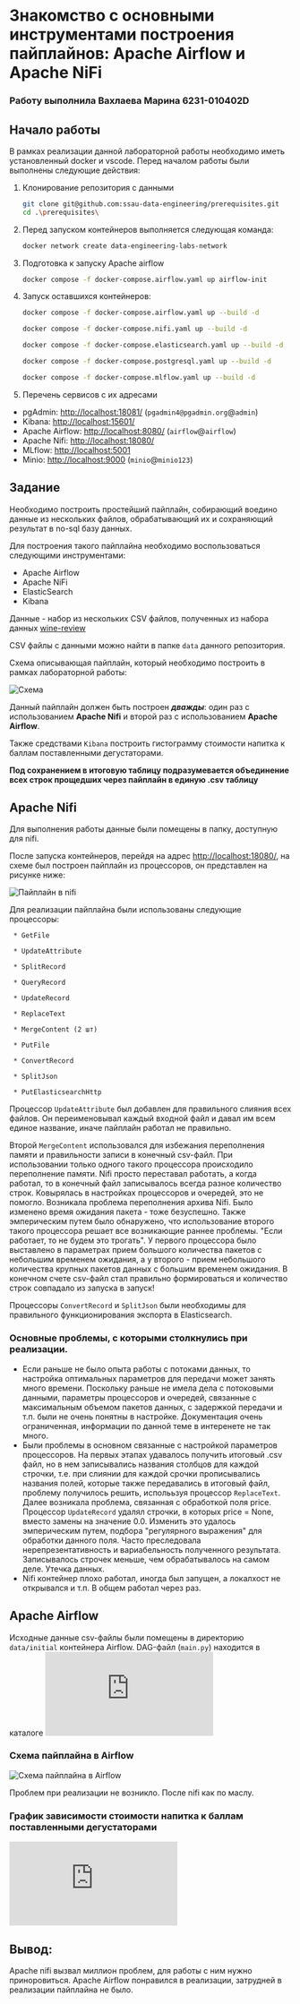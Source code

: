 # Знакомство с основными инструментами построения пайплайнов: Apache Airflow и Apache NiFi
### Работу выполнила Вахлаева Марина 6231-010402D
## Начало работы
В рамках реализации данной лабораторной работы необходимо иметь установленный docker и vscode.
Перед началом работы были выполнены следующие действия: 

1. Клонирование репозитория с данными

     ```bash
    git clone git@github.com:ssau-data-engineering/prerequisites.git
    cd .\prerequisites\
    ```

2. Перед запуском контейнеров выполняется следующая команда:

    ```bash
    docker network create data-engineering-labs-network
    ```

3. Подготовка к запуску Apache airflow

    ```bash
    docker compose -f docker-compose.airflow.yaml up airflow-init
    ```

4. Запуск оставшихся контейнеров:

    ```bash
    docker compose -f docker-compose.airflow.yaml up --build -d
    ```    
    
    ```bash
    docker compose -f docker-compose.nifi.yaml up --build -d
    ```    
    
    ```bash
    docker compose -f docker-compose.elasticsearch.yaml up --build -d
    ```    
    
    ```bash
    docker compose -f docker-compose.postgresql.yaml up --build -d
    ```

    ```bash
    docker compose -f docker-compose.mlflow.yaml up --build -d
    ```

5. Перечень сервисов с их адресами

* pgAdmin: <http://localhost:18081/>  (`pgadmin4@pgadmin.org`@`admin`)
* Kibana: <http://localhost:15601/>
* Apache Airflow: <http://localhost:8080/> (`airflow`@`airflow`)
* Apache Nifi: <http://localhost:18080/>
* MLflow: <http://localhost:5001>
* Minio: <http://localhost:9000> (`minio`@`minio123`)

## Задание 
Необходимо построить простейший пайплайн, собирающий воедино данные из нескольких файлов, обрабатывающий их и сохраняющий результат в no-sql базу данных.

Для построения такого пайплайна необходимо воспользоваться следующими инструментами:
* Apache Airflow
* Apache NiFi
* ElasticSearch
* Kibana

Данные - набор из нескольких CSV файлов, полученных из набора данных [wine-review](https://www.kaggle.com/datasets/zynicide/wine-reviews/)

CSV файлы с данными можно найти в папке `data` данного репозитория.

Схема описывающая пайплайн, который необходимо построить в рамках лабораторной работы:

![Схема](./images/img2.png)

Данный пайплайн должен быть построен ***дважды***: один раз с использованием **Apache Nifi** и второй раз с использованием **Apache Airflow**.

Также средствами `Kibana` построить гистограмму стоимости напитка к баллам поставленными дегустаторами.

**Под сохранением в итоговую таблицу подразумевается объединение всех строк прощедших через пайплайн в единую .csv таблицу**

## Apache Nifi 

Для выполнения работы данные были помещены в папку, доступную для nifi. 

После запуска контейнеров, перейдя на адрес <http://localhost:18080/>, на схеме был построен пайплайн из процессоров, он представлен на рисунке ниже: 

![Пайплайн в nifi](./images/img3.png)

Для реализации пайплайна были использованы следующие процессоры: 

     * GetFile
     
     * UpdateAttribute
     
     * SplitRecord
     
     * QueryRecord
     
     * UpdateRecord
     
     * ReplaceText

     * MergeContent (2 шт)
     
     * PutFile
          
     * ConvertRecord
     
     * SplitJson

     * PutElasticsearchHttp

Процессор `UpdateAttribute` был добавлен для правильного слияния всех файлов. Он переименовывал каждый входной файл и давал им всем единое название, иначе пайплайн работал не правильно.

Второй `MergeContent` использовался для избежания переполнения памяти и правильности записи в конечный csv-файл. При использовании только одного такого процессора происходило 
переполнение памяти. Nifi просто переставал работать, а когда работал, то в конечный файл записывалось всегда разное количество строк. Ковырялась в настройках процессоров и очередей, 
это не помогло. Возникала проблема переполнения архива Nifi. Было изменено время ожидания пакета - тоже безуспешно. Также эмперическим путем было обнаружено, что использование второго
такого процессора решает все возникающие раннее проблемы. "Если работает, то не будем это трогать". У первого процессора было выставлено в параметрах прием большого количества пакетов 
с небольшим временем ожидания, а у второго - прием небольшого количества крупных пакетов данных с большим временем ожидания. В конечном счете csv-файл стал правильно формироваться и
количество строк совпадало из запуска в запуск!

Процессоры `ConvertRecord` и `SplitJson` были необходимы для правильного функционирования экспорта в Elasticsearch. 

### Основные проблемы, с которыми столкнулись при реализации. 

- Если раньше не было опыта работы с потоками данных, то настройка оптимальных параметров для передачи может занять много времени.
Поскольку раньше не имела дела с потоковыми данными, параметры процессоров и очередей, связанные с максимальным объемом пакетов данных, с задержкой передачи и т.п. 
были не очень понятны в настройке. Документация очень ограниченная, информации по данной теме в интеренете не так много. 
- Были проблемы в основном связанные с настройкой параметров процессоров. На первых этапах удавалось получить итоговый .csv файл, но в нем записывались
названия столбцов для каждой строчки, т.е. при слиянии для каждой срочки прописывались названия полей, которые также передавались в итоговый файл, 
проблему получилось решить, исполььзуя процессор `ReplaceText`. Далее возникала проблема, связанная с обработкой поля price. Процессор `UpdateRecord` 
удалял строчки, в которых price = None, вместо замены на значение 0.0. Изменить это удалось эмперическим путем, подбора "регулярного выражения" для обработки данного поля. 
Часто преследовала нерепрезентативность и вариабельность полученного результата. Записывалось строчек меньше, чем обрабатывалось на самом деле. Утечка данных. 
- Nifi контейнер плохо работал, иногда был запущен, а локалхост не открывался и т.п. В общем работал через раз.

## Apache Airflow 

Исходные данные csv-файлы были помещены в директорию `data/initial` контейнера Airflow. DAG-файл (`main.py`) находится в каталоге ![`dags`](https://github.com/vmokook/Lab-1-2024/blob/main/solution/main.py)

### Схема пайплайна в Airflow 
![Схема пайплайна в Airflow](./images/img4.png)

Проблем при реализации не возникло. После nifi как по маслу. 

### График зависимости стоимости напитка к баллам поставленными дегустаторами
![График зависимости стоимости напитка к баллам поставленными дегустаторами, построенный средствами Kibana](https://github.com/vmokook/Lab-1-2024/blob/main/solution/main.py)

## Вывод: 

Apache nifi вызвал миллион проблем, для работы с ним нужно приноровиться. Аpache Airflow понравился в реализации, затрудней в реализации пайплайна не было.
